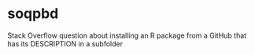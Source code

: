 # soqpbd
Stack Overflow question about installing an R package from a GitHub that has its DESCRIPTION in a subfolder
